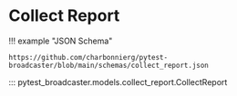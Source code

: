 # Collect Report

!!! example "JSON Schema"

    https://github.com/charbonnierg/pytest-broadcaster/blob/main/schemas/collect_report.json

::: pytest_broadcaster.models.collect_report.CollectReport


<style>
  .md-content__button {
    display: none;
  }
</style>
